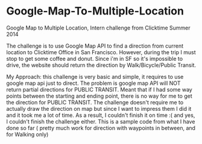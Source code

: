 Google-Map-To-Multiple-Location
===============================

Google Map to Multiple Location, Intern challenge from Clicktime Summer 2014

The challenge is to use Google Map API to find a direction from current location to Clicktime Office in San Francisco. However, during the trip I must stop to get some coffee and donut. Since i'm in SF so it's impossible to drive, the website should return the direction by Walk/Bicycle/Public Transit.

My Approach: this challenge is very basic and simple, it requires to use google map api just to direct. The problem is google map API will NOT return partial directions for PUBLIC TRANSIT. Meant that if I had some way points between the starting and ending point, there is no way for me to get the direction for PUBLIC TRANSIT. The challenge doesn't require me to actually draw the direction on map but since I want to impress them I did it and it took me a lot of time. As a result, I couldn't finish it on time :( and yes, I couldn't finish the challenge either. This is a sample code from what I have done so far ( pretty much work for direction with waypoints in between, and for Walking only)
